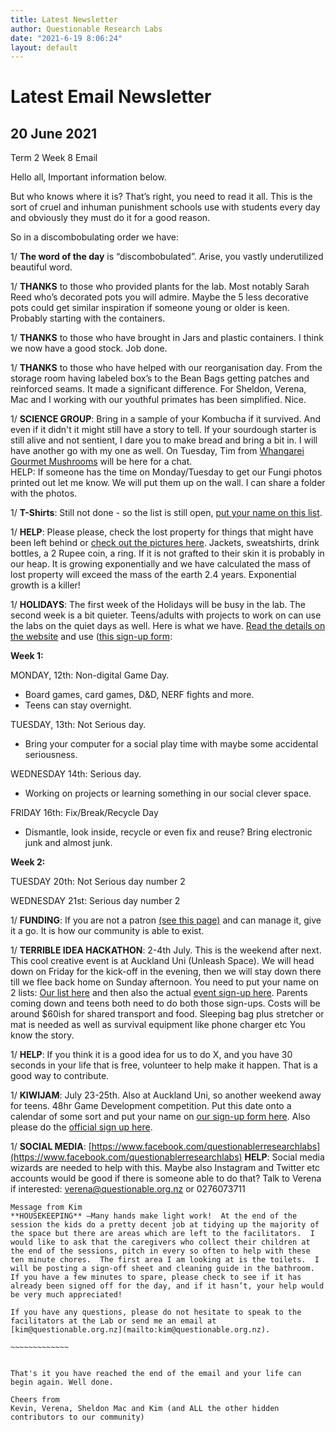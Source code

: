 ```yaml
---
title: Latest Newsletter
author: Questionable Research Labs
date: "2021-6-19 8:06:24"
layout: default
---
```

# Latest Email Newsletter

## **20 June 2021**


Term 2 Week 8 Email

Hello all,
Important information below. 

But who knows where it is? That’s right, you need to read it all. This is the sort of cruel and inhuman punishment schools use with students every day and obviously they must do it for a good reason.

So in a discombobulating order we have:

1/ **The word of the day** is “discombobulated”. Arise, you vastly underutilized beautiful word.


1/ **THANKS** to those who provided plants for the lab. Most notably Sarah Reed who’s decorated pots you will admire. Maybe the 5 less decorative pots could get similar inspiration if someone young or older is keen. Probably starting with the containers.


1/ **THANKS** to those who have brought in Jars and plastic containers. I think we now have a good stock. Job done.


1/ **THANKS** to those who have helped with our reorganisation day. From the storage room having labeled box’s to the Bean Bags getting patches and reinforced seams. It made a significant difference. For Sheldon, Verena, Mac and I working with our youthful primates has been simplified. Nice.


1/ **SCIENCE GROUP**: Bring in a sample of your Kombucha if it survived. And even if it didn't it might still have a story to tell. If your sourdough starter is still alive and not sentient, I dare you to make bread and bring a bit in. I will have another go with my one as well. On Tuesday, Tim from [Whangarei Gourmet Mushrooms](https://www.mushroomgourmet.co.nz/) will be here for a chat.  
HELP: If someone has the time on Monday/Tuesday to get our Fungi photos printed out let me know. We will put them up on the wall. I can share a folder with the photos.


1/ **T-Shirts**:  Still not done - so the list is still open, [put your name on this list](https://drive.google.com/drive/folders/1y9H_YkerXTbWqJQPqXhJXSzIAgzKvRDx?usp=sharing).


1/ **HELP**: Please please, check the lost property for things that might have been left behind or [check out the pictures here](https://drive.google.com/drive/folders/1y9H_YkerXTbWqJQPqXhJXSzIAgzKvRDx?usp=sharing). Jackets, sweatshirts, drink bottles, a 2 Rupee coin, a ring. If it is not grafted to their skin it is probably in our heap. It is growing exponentially and we have calculated the mass of lost property will exceed the mass of the earth 2.4 years. Exponential growth is a killer! 


1/ **HOLIDAYS**: The first week of the Holidays will be busy in the lab. The second week is a bit quieter. Teens/adults with projects to work on can use the labs on the quiet days as well. Here is what we have. [Read the details on the website](https://questionable.org.nz/notices/holiday-program/) and use ([this sign-up form](https://forms.gle/ezSTyrJ6b6nkGASg9):

**Week 1:**

MONDAY, 12th: Non-digital Game Day. 
*	Board games, card games, D&D, NERF fights and more.
*	Teens can stay overnight.

TUESDAY, 13th: Not Serious day. 
*	Bring your computer for a social play time with maybe some accidental seriousness.

WEDNESDAY 14th: Serious day.
*	Working on projects or learning something in our social clever space.

FRIDAY 16th: Fix/Break/Recycle Day
*	Dismantle, look inside, recycle or even fix and reuse? Bring electronic junk and almost junk. 

**Week 2:**

TUESDAY 20th:  Not Serious day number 2

WEDNESDAY 21st:  Serious day number 2


1/ **FUNDING**: If you are not a patron [(see this page)](https://questionable.org.nz/info/membership/) and can manage it, give it a go. It is how our community is able to exist.


1/ **TERRIBLE IDEA HACKATHON**: 2-4th July. This is the weekend after next. This cool creative event is at Auckland Uni (Unleash Space). We will head down on Friday for the kick-off in the evening, then we will stay down there till we flee back home on Sunday afternoon. You need to put your name on 2 lists: [Our list here](https://forms.gle/gMeVdidvgZxkGh327) and then also the actual [event sign-up here](https://terriblehack.nz/). Parents coming down and teens both need to do both those sign-ups. Costs will be around $60ish for shared transport and food. Sleeping bag plus stretcher or mat is needed as well as survival equipment like phone charger etc You know the story.


1/ **HELP**: If you think it is a good idea for us to do X, and you have 30 seconds in your life that is free, volunteer to help make it happen. That is a good way to contribute.


1/ **KIWIJAM**: July 23-25th. Also at Auckland Uni, so another weekend away for teens. 48hr Game Development competition. Put this date onto a calendar of some sort and put your name on [our sign-up form here](https://forms.gle/88qgNRMDfeXmMX1X7). Also please do the [official sign up here](https://kiwijam.org/). 


1/ **SOCIAL MEDIA**: [https://www.facebook.com/questionablerresearchlabs](https://www.facebook.com/questionablerresearchlabs)
	**HELP**: Social media wizards are needed to help with this. Maybe also Instagram and Twitter etc accounts would be good if there is someone able to do that? Talk to Verena if interested: [verena@questionable.org.nz](mailto:verena@questionable.org.nz) or 0276073711


~~~~~~~~~~~~~~~~~
Message from Kim
**HOUSEKEEPING** –Many hands make light work!  At the end of the session the kids do a pretty decent job at tidying up the majority of the space but there are areas which are left to the facilitators.  I would like to ask that the caregivers who collect their children at the end of the sessions, pitch in every so often to help with these ten minute chores.  The first area I am looking at is the toilets.  I will be posting a sign-off sheet and cleaning guide in the bathroom.  If you have a few minutes to spare, please check to see if it has already been signed off for the day, and if it hasn’t, your help would be very much appreciated!

If you have any questions, please do not hesitate to speak to the facilitators at the Lab or send me an email at [kim@questionable.org.nz](mailto:kim@questionable.org.nz).

~~~~~~~~~~~~~


That's it you have reached the end of the email and your life can begin again. Well done.

Cheers from
Kevin, Verena, Sheldon Mac and Kim (and ALL the other hidden contributors to our community)




